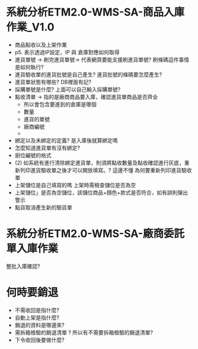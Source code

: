 # 系統分析ETM2.0-WMS-SA-商品入庫作業_V1.0
- 商品點收以及上架作業
- p5. 表示透過IP設定，IP 與 倉庫對應如何取得
- 進貨單號 -> 刷完進貨單號-> 代表網頁要能支援刷進貨單號? 刷條碼這件事情是如何執行?
- 進貨驗收單的進貨批號是自己產生? 進貨批號的條碼要怎麼產生?
- 進貨單狀態有哪些? DB裡面有記?
- 採購單號是什麼? 上面可以自己輸入採購單號?
- 點收清單 -> 指的是廠商商品要入庫，確認進貨單商品是否齊全 
  - 所以會包含要進到的倉庫是哪個
  - 數量
  - 進貨的單號
  - 廠商編號
  - 
- 綁定以及未綁定的定義? 是入庫後就算綁定嗎
- 怎麼知道進貨單有沒有綁定?
- 廚位編號的格式
- (2)	如系統有進行清除綁定進貨單，則須將點收數量及點收確認進行灰底，重新列印進貨驗收單之後才可以開放填寫。? 這邊不懂 為何要重新列印進貨驗收單
- 上架儲位是自己填寫的嗎 上架時需檢查儲位是否為空
- 上架儲位」是否為空儲位，該儲位商品+顏色+款式是否符合，如有誤則彈出警示
- 點貨取消產生新的驗貨單
  
# 系統分析ETM2.0-WMS-SA-廠商委託單入庫作業

整批入庫確認?

# 何時要銷退
  - 不需收回是指什麼?
  - 自動上架是指什麼?
  - 銷退的資料是哪邊來?
  - 需拆箱檢驗的銷退清單 ? 所以有不需要拆箱檢驗的銷退清單?
  - 下令收回後要做什麼?



 
